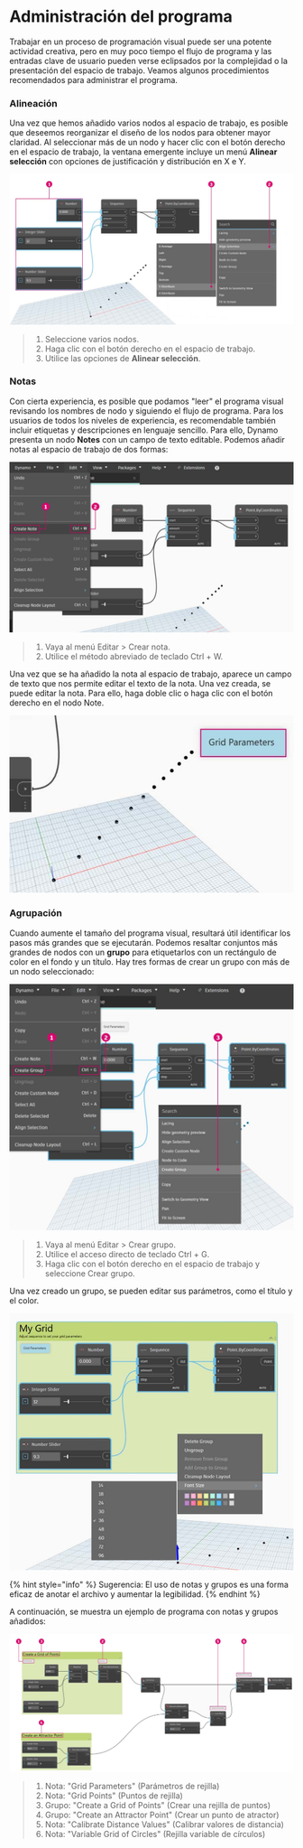 # Administración del programa

Trabajar en un proceso de programación visual puede ser una potente actividad creativa, pero en muy poco tiempo el flujo de programa y las entradas clave de usuario pueden verse eclipsados por la complejidad o la presentación del espacio de trabajo. Veamos algunos procedimientos recomendados para administrar el programa.

### Alineación

Una vez que hemos añadido varios nodos al espacio de trabajo, es posible que deseemos reorganizar el diseño de los nodos para obtener mayor claridad. Al seleccionar más de un nodo y hacer clic con el botón derecho en el espacio de trabajo, la ventana emergente incluye un menú **Alinear selección** con opciones de justificación y distribución en X e Y.

![](<./images/4/managing your program - alignment.jpg>)

> 1. Seleccione varios nodos.
> 2. Haga clic con el botón derecho en el espacio de trabajo.
> 3. Utilice las opciones de **Alinear selección**.

### Notas

Con cierta experiencia, es posible que podamos "leer" el programa visual revisando los nombres de nodo y siguiendo el flujo de programa. Para los usuarios de todos los niveles de experiencia, es recomendable también incluir etiquetas y descripciones en lenguaje sencillo. Para ello, Dynamo presenta un nodo **Notes** con un campo de texto editable. Podemos añadir notas al espacio de trabajo de dos formas:

![](<./images/4/managing your program - notes.jpg>)

> 1. Vaya al menú Editar > Crear nota.
> 2. Utilice el método abreviado de teclado Ctrl + W.

Una vez que se ha añadido la nota al espacio de trabajo, aparece un campo de texto que nos permite editar el texto de la nota. Una vez creada, se puede editar la nota. Para ello, haga doble clic o haga clic con el botón derecho en el nodo Note.

![](<./images/4/managing your program - notes 02.jpg>)

### Agrupación

Cuando aumente el tamaño del programa visual, resultará útil identificar los pasos más grandes que se ejecutarán. Podemos resaltar conjuntos más grandes de nodos con un **grupo** para etiquetarlos con un rectángulo de color en el fondo y un título. Hay tres formas de crear un grupo con más de un nodo seleccionado:

![](<./images/4/managing your program - grouping 01.jpg>)

> 1. Vaya al menú Editar > Crear grupo.
> 2. Utilice el acceso directo de teclado Ctrl + G.
> 3. Haga clic con el botón derecho en el espacio de trabajo y seleccione Crear grupo.

Una vez creado un grupo, se pueden editar sus parámetros, como el título y el color.&#x20;

![](<./images/4/managing your program - grouping 02.jpg>)

{% hint style="info" %}
Sugerencia: El uso de notas y grupos es una forma eficaz de anotar el archivo y aumentar la legibilidad.
{% endhint %}

A continuación, se muestra un ejemplo de programa con notas y grupos añadidos:

![](<./images/4/managing your program - grouping 03.jpg>)

> 1. Nota: "Grid Parameters" (Parámetros de rejilla)
> 2. Nota: "Grid Points" (Puntos de rejilla)
> 3. Grupo: "Create a Grid of Points" (Crear una rejilla de puntos)
> 4. Grupo: "Create an Attractor Point" (Crear un punto de atractor)
> 5. Nota: "Calibrate Distance Values" (Calibrar valores de distancia)
> 6. Nota: "Variable Grid of Circles" (Rejilla variable de círculos)
